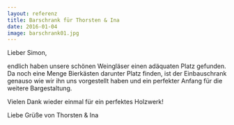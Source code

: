 ```yaml
---
layout: referenz
title: Barschrank für Thorsten & Ina
date: 2016-01-04
image: barschrank01.jpg
---
```


Lieber Simon,

endlich haben unsere schönen Weingläser einen adäquaten Platz gefunden.
Da noch eine Menge Bierkästen darunter Platz finden, 
ist der Einbauschrank genauso wie wir ihn uns vorgestellt haben 
und ein perfekter Anfang für die weitere Bargestaltung.

Vielen Dank wieder einmal für ein perfektes Holzwerk!

Liebe Grüße von Thorsten & Ina